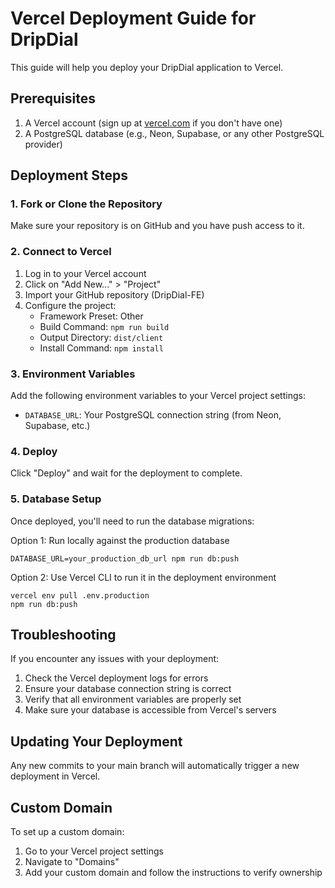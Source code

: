 # Vercel Deployment Guide for DripDial

This guide will help you deploy your DripDial application to Vercel.

## Prerequisites

1. A Vercel account (sign up at [vercel.com](https://vercel.com) if you don't have one)
2. A PostgreSQL database (e.g., Neon, Supabase, or any other PostgreSQL provider)

## Deployment Steps

### 1. Fork or Clone the Repository

Make sure your repository is on GitHub and you have push access to it.

### 2. Connect to Vercel

1. Log in to your Vercel account
2. Click on "Add New..." > "Project"
3. Import your GitHub repository (DripDial-FE)
4. Configure the project:
   - Framework Preset: Other
   - Build Command: `npm run build`
   - Output Directory: `dist/client`
   - Install Command: `npm install`

### 3. Environment Variables

Add the following environment variables to your Vercel project settings:

- `DATABASE_URL`: Your PostgreSQL connection string (from Neon, Supabase, etc.)

### 4. Deploy

Click "Deploy" and wait for the deployment to complete.

### 5. Database Setup

Once deployed, you'll need to run the database migrations:

Option 1: Run locally against the production database
```
DATABASE_URL=your_production_db_url npm run db:push
```

Option 2: Use Vercel CLI to run it in the deployment environment
```
vercel env pull .env.production
npm run db:push
```

## Troubleshooting

If you encounter any issues with your deployment:

1. Check the Vercel deployment logs for errors
2. Ensure your database connection string is correct
3. Verify that all environment variables are properly set
4. Make sure your database is accessible from Vercel's servers

## Updating Your Deployment

Any new commits to your main branch will automatically trigger a new deployment in Vercel.

## Custom Domain

To set up a custom domain:
1. Go to your Vercel project settings
2. Navigate to "Domains"
3. Add your custom domain and follow the instructions to verify ownership